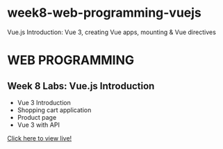 # week8-web-programming-vuejs
Vue.js Introduction: Vue 3, creating Vue apps, mounting &amp; Vue directives

<h1>WEB PROGRAMMING</h1>

<h2>Week 8 Labs: Vue.js Introduction</h2>

<ul>
  <li>Vue 3 Introduction</li>
  <li>Shopping cart application</li>
  <li>Product page</li>
  <li>Vue 3 with API</li>
</ul>

<a href="https://myverdict.github.io/week8-web-programming-vuejs/index.html">
    Click here to view live!</a>  
